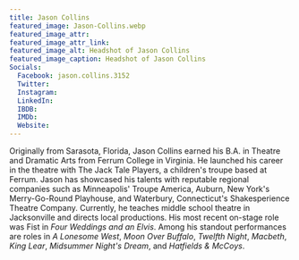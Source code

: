 ```yaml
---
title: Jason Collins
featured_image: Jason-Collins.webp  
featured_image_attr: 
featured_image_attr_link: 
featured_image_alt: Headshot of Jason Collins
featured_image_caption: Headshot of Jason Collins
Socials:
  Facebook: jason.collins.3152
  Twitter: 
  Instagram: 
  LinkedIn: 
  IBDB: 
  IMDb:
  Website: 
---
```

Originally from Sarasota, Florida, Jason Collins earned his B.A. in Theatre and Dramatic Arts from Ferrum College in Virginia. He launched his career in the theatre with The Jack Tale Players, a children's troupe based at Ferrum. Jason has showcased his talents with reputable regional companies such as Minneapolis' Troupe America, Auburn, New York's Merry-Go-Round Playhouse, and Waterbury, Connecticut's Shakesperience Theatre Company. Currently, he teaches middle school theatre in Jacksonville and directs local productions. His most recent on-stage role was Fist in *Four Weddings and an Elvis*. Among his standout performances are roles in *A Lonesome West*, *Moon Over Buffalo*, *Twelfth Night*, *Macbeth*, *King Lear*, *Midsummer Night's Dream*, and *Hatfields & McCoys*.
